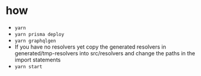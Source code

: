 # how
- `yarn`
- `yarn prisma deploy` 
- `yarn graphqlgen` 
- If you have no resolvers yet copy the generated resolvers in generated/tmp-resolvers into src/resolvers and change the paths in the import statements
- `yarn start`
